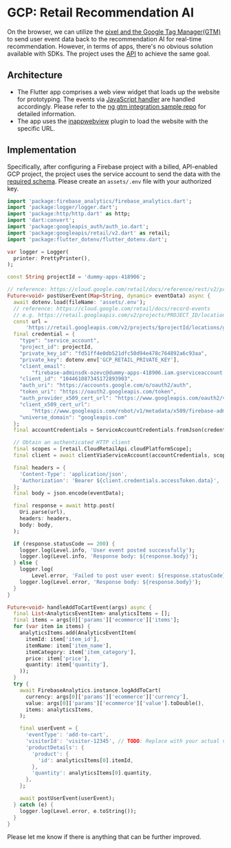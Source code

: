 # GCP: Retail Recommendation AI

On the browser, we can utilize the [pixel and the Google Tag Manager(GTM)](https://cloud.google.com/retail/docs/record-events) to send user event data back to the recommendation AI for real-time recommendation. However, in terms of apps, there's no obvious solution available with SDKs. The project uses the [API](https://cloud.google.com/retail/docs/reference/rest/v2/projects.locations.catalogs.userEvents/write) to achieve the same goal.

## Architecture

- The Flutter app comprises a web view widget that loads up the website for prototyping. The events via [JavaScript handler](https://firebase.google.com/docs/analytics/webview?platform=android) are handled accordingly. Please refer to the [ng gtm integration sample repo](https://github.com/WodenWang820118/ng-gtm-integration-sample) for detailed information.
- The app uses the [inappwebview](https://pub.dev/packages/flutter_inappwebview) plugin to load the website with the specific URL.

## Implementation

Specifically, after configuring a Firebase project with a billed, API-enabled GCP project, the project uses the service account to send the data with the [required schema](https://cloud.google.com/retail/docs/user-events#add-to-cart). Please create an `assets/.env` file with your authorized key.

```dart
import 'package:firebase_analytics/firebase_analytics.dart';
import 'package:logger/logger.dart';
import 'package:http/http.dart' as http;
import 'dart:convert';
import 'package:googleapis_auth/auth_io.dart';
import 'package:googleapis/retail/v2.dart' as retail;
import 'package:flutter_dotenv/flutter_dotenv.dart';

var logger = Logger(
  printer: PrettyPrinter(),
);

const String projectId = 'dummy-apps-418906';

// reference: https://cloud.google.com/retail/docs/reference/rest/v2/projects.locations.catalogs.userEvents#UserEvent
Future<void> postUserEvent(Map<String, dynamic> eventData) async {
  await dotenv.load(fileName: 'assets/.env');
  // reference: https://cloud.google.com/retail/docs/record-events
  // e.g. https://retail.googleapis.com/v2/projects/PROJECT_ID/locations/global/catalogs/default_catalog/userEvents:write
  const url =
      'https://retail.googleapis.com/v2/projects/$projectId/locations/global/catalogs/default_catalog/userEvents:write';
  final credential = {
    "type": "service_account",
    "project_id": projectId,
    "private_key_id": "fd51ff4e0db521dfc50d94e478c764892a6c93aa",
    "private_key": dotenv.env['GCP_RETAIL_PRIVATE_KEY'],
    "client_email":
        "firebase-adminsdk-ozevc@dummy-apps-418906.iam.gserviceaccount.com",
    "client_id": "104461087345172893903",
    "auth_uri": "https://accounts.google.com/o/oauth2/auth",
    "token_uri": "https://oauth2.googleapis.com/token",
    "auth_provider_x509_cert_url": "https://www.googleapis.com/oauth2/v1/certs",
    "client_x509_cert_url":
        "https://www.googleapis.com/robot/v1/metadata/x509/firebase-adminsdk-ozevc%40dummy-apps-418906.iam.gserviceaccount.com",
    "universe_domain": "googleapis.com"
  };
  final accountCredentials = ServiceAccountCredentials.fromJson(credential);

  // Obtain an authenticated HTTP client
  final scopes = [retail.CloudRetailApi.cloudPlatformScope];
  final client = await clientViaServiceAccount(accountCredentials, scopes);

  final headers = {
    'Content-Type': 'application/json',
    'Authorization': 'Bearer ${client.credentials.accessToken.data}',
  };
  final body = json.encode(eventData);

  final response = await http.post(
    Uri.parse(url),
    headers: headers,
    body: body,
  );

  if (response.statusCode == 200) {
    logger.log(Level.info, 'User event posted successfully');
    logger.log(Level.info, 'Response body: ${response.body}');
  } else {
    logger.log(
        Level.error, 'Failed to post user event: ${response.statusCode}');
    logger.log(Level.error, 'Response body: ${response.body}');
  }
}

Future<void> handleAddToCartEvent(args) async {
  final List<AnalyticsEventItem> analyticsItems = [];
  final items = args[0]['params']['ecommerce']['items'];
  for (var item in items) {
    analyticsItems.add(AnalyticsEventItem(
      itemId: item['item_id'],
      itemName: item['item_name'],
      itemCategory: item['item_category'],
      price: item['price'],
      quantity: item['quantity'],
    ));
  }
  try {
    await FirebaseAnalytics.instance.logAddToCart(
      currency: args[0]['params']['ecommerce']['currency'],
      value: args[0]['params']['ecommerce']['value'].toDouble(),
      items: analyticsItems,
    );

    final userEvent = {
      'eventType': 'add-to-cart',
      'visitorId': 'visitor-12345', // TODO: Replace with your actual visitor ID
      'productDetails': {
        'product': {
          'id': analyticsItems[0].itemId,
        },
        'quantity': analyticsItems[0].quantity,
      },
    };

    await postUserEvent(userEvent);
  } catch (e) {
    logger.log(Level.error, e.toString());
  }
}
```

Please let me know if there is anything that can be further improved.
